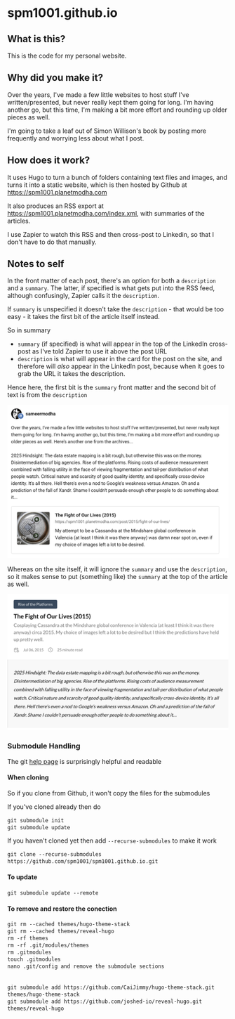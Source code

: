 # spm1001.github.io

## What is this?

This is the code for my personal website. 

## Why did you make it?

Over the years, I've made a few little websites to host stuff I've written/presented, but never really kept them going for long. I'm having another go, but this time, I'm making a bit more effort and rounding up older pieces as well. 

I'm going to take a leaf out of Simon Willison's book by posting more frequently and worrying less about what I post. 

## How does it work?

It uses Hugo to turn a bunch of folders containing text files and images, and turns it into a static website, which is then hosted by Github at https://spm1001.planetmodha.com

It also produces an RSS export at https://spm1001.planetmodha.com/index.xml, with summaries of the articles. 

I use Zapier to watch this RSS and then cross-post to Linkedin, so that I don't have to do that manually. 

## Notes to self

In the front matter of each post, there's an option for both a `description` and a `summary`. The latter, if specified is what gets put into the RSS feed, although confusingly, Zapier calls it the `description`. 

If `summary` is unspecified it doesn't take the `description` - that would be too easy - it takes the first bit of the article itself instead. 

So in summary
- `summary` (if specified) is what will appear in the top of the LinkedIn cross-post as I've told Zapier to use it above the post URL
- `description` is what will appear in the card for the post on the site, and therefore will *also* appear in the LinkedIn post, because when it goes to grab the URL it takes the description. 

Hence here, the first bit is the `summary` front matter and the second bit of text is from the `description`

![](in-buffer.png)

Whereas on the site itself, it will ignore the `summary` and use the `description`, so it makes sense to put (something like) the `summary` at the top of the article as well. 

![](on-site.png) 

### Submodule Handling

The git [help page](https://git-scm.com/book/en/v2/Git-Tools-Submodules) is surprisingly helpful and readable

#### When cloning

So if you clone from Github, it won't copy the files for the submodules

If you've cloned already then do

```
git submodule init
git submodule update
```

If you haven't cloned yet then add `--recurse-submodules` to make it work
```
git clone --recurse-submodules https://github.com/spm1001/spm1001.github.io.git
```

#### To update
`git submodule update --remote`


#### To remove and restore the conection

```
git rm --cached themes/hugo-theme-stack
git rm --cached themes/reveal-hugo
rm -rf themes
rm -rf .git/modules/themes
rm .gitmodules
touch .gitmodules
nano .git/config and remove the submodule sections


git submodule add https://github.com/CaiJimmy/hugo-theme-stack.git themes/hugo-theme-stack
git submodule add https://github.com/joshed-io/reveal-hugo.git themes/reveal-hugo
```


